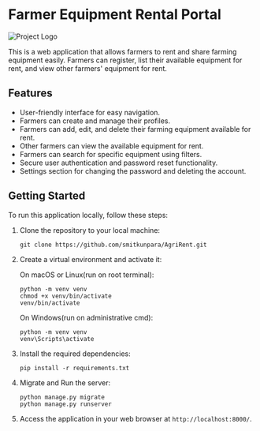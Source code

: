 # Farmer Equipment Rental Portal

![Project Logo](https://imagetolink.com/ib/u7YRfckarR.png)

This is a web application that allows farmers to rent and share farming equipment easily. Farmers can register, list their available equipment for rent, and view other farmers' equipment for rent.

## Features

- User-friendly interface for easy navigation.
- Farmers can create and manage their profiles.
- Farmers can add, edit, and delete their farming equipment available for rent.
- Other farmers can view the available equipment for rent.
- Farmers can search for specific equipment using filters.
- Secure user authentication and password reset functionality.
- Settings section for changing the password and deleting the account.

## Getting Started

To run this application locally, follow these steps:

1. Clone the repository to your local machine:

       git clone https://github.com/smitkunpara/AgriRent.git

2. Create a virtual environment and activate it:

      On macOS or Linux(run on root terminal):

       python -m venv venv
       chmod +x venv/bin/activate
       venv/bin/activate

      On Windows(run on administrative cmd):

       python -m venv venv
       venv\Scripts\activate

4. Install the required dependencies:

       pip install -r requirements.txt

5. Migrate and Run the server:

       python manage.py migrate
       python manage.py runserver

6. Access the application in your web browser at `http://localhost:8000/`.
